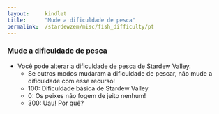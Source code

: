 ```yaml
---
layout:     kindlet
title:      "Mude a dificuldade de pesca"
permalink:  /stardewzem/misc/fish_difficulty/pt
---
```


### **Mude a dificuldade de pesca**

* Você pode alterar a dificuldade de pesca de Stardew Valley.
  * Se outros modos mudaram a dificuldade de pescar, não mude a dificuldade com esse recurso!
  * 100: Dificuldade básica de Stardew Valley
  *   0: Os peixes não fogem de jeito nenhum!
  * 300: Uau! Por quê?

<br/>
<br/>
